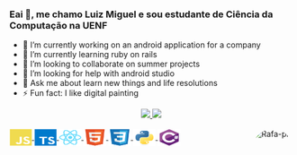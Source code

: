 ### Eai 🤙, me chamo Luiz Miguel e sou estudante de Ciência da Computação na UENF


- 🔭 I’m currently working on an android application for a company
- 🌱 I’m currently learning ruby on rails
- 👯 I’m looking to collaborate on summer projects
- 🤔 I’m looking for help with android studio
- 💬 Ask me about learn new things and life resolutions
- ⚡ Fun fact: I like digital painting 

<div align="center">
  <a href="https://github.com/LuizDoubleG">
  <img height="180em" src="https://github-readme-stats.vercel.app/api?username=LuizDoubleG&show_icons=true&theme=outrun&include_all_commits=true&count_private=true"/>
  <img height="180em" src="https://github-readme-stats.vercel.app/api/top-langs/?username=LuizDoubleG&layout=compact&langs_count=7&theme=outrun"/>
</div>

<div style="display: inline_block"><br>
  <img align="center" alt="Rafa-Js" height="30" width="40" src="https://raw.githubusercontent.com/devicons/devicon/master/icons/javascript/javascript-plain.svg">
  <img align="center" alt="Rafa-Ts" height="30" width="40" src="https://raw.githubusercontent.com/devicons/devicon/master/icons/typescript/typescript-plain.svg">
  <img align="center" alt="Rafa-React" height="30" width="40" src="https://raw.githubusercontent.com/devicons/devicon/master/icons/react/react-original.svg">
  <img align="center" alt="Rafa-HTML" height="30" width="40" src="https://raw.githubusercontent.com/devicons/devicon/master/icons/html5/html5-original.svg">
  <img align="center" alt="Rafa-CSS" height="30" width="40" src="https://raw.githubusercontent.com/devicons/devicon/master/icons/css3/css3-original.svg">
  <img align="center" alt="Rafa-Python" height="30" width="40" src="https://raw.githubusercontent.com/devicons/devicon/master/icons/python/python-original.svg">
  <img align="center" alt="Rafa-Csharp" height="30" width="40" src="https://raw.githubusercontent.com/devicons/devicon/master/icons/csharp/csharp-original.svg">
  <img align="right" alt="Rafa-pic" height="150" style="border-radius:50px;" src="https://www.instagram.com/p/Chvu0xdOz60/">
</div>
